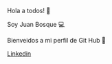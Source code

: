 Hola a todos! 👋

Soy Juan Bosque 💻

Bienveidos a mi perfil de Git Hub 🤲

<a href="https://www.linkedin.com/in/juan-bosque-front-end/">Linkedin</a>



<!--
**juanchos85/juanchos85** is a ✨ _special_ ✨ repository because its `README.md` (this file) appears on your GitHub profile.

Here are some ideas to get you started:

- 🔭 I’m currently working on ...
- 🌱 I’m currently learning ...
- 👯 I’m looking to collaborate on ...
- 🤔 I’m looking for help with ...
- 💬 Ask me about ...
- 📫 How to reach me: ...
- 😄 Pronouns: ...
- ⚡ Fun fact: ...
-->
